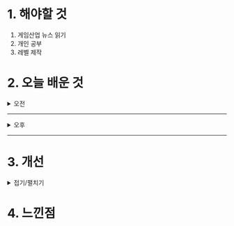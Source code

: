 
# 1. 해야할 것

1. 게임산업 뉴스 읽기 
2. 개인 공부  
3. 레벨 제작



# 2. 오늘 배운 것

<details>
<summary>오전</summary>

## 오늘의 뉴스
### [기사: 25년도 기대작](https://www.inven.co.kr/webzine/news/?news=301984)
![image](https://github.com/user-attachments/assets/72196347-0e38-481d-a6cb-7c94a927a34f)
```
25년도 기대작
중세를 기반으로 하는 오픈월드나 mmorpg가 많이 보여서 좋다.
내가 활약할 수 있는 곳이 많아진다는 소리니까.
언리얼 엔진 프로젝트도 많아서 내가 익숙한 프로그램이라 어필하기도 좋다.
더 많이 공부하고 연구하자
```
</details>

****

<details>
<summary>오후</summary>


</details>

****


# 3. 개선


<details>
<summary>접기/펼치기</summary>


</details>



# 4. 느낀점


